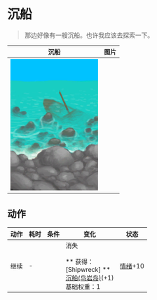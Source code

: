 # 沉船  
> 那边好像有一艘沉船。也许我应该去探索一下。  
  
  沉船  |   图片   
 ----  |  ----:   
   |  <img decoding="async" src="Sprite/Shipwreck.png" href="a.md" style="max-width:300px;max-height:300px;">   
  
## 动作  
动作  |  耗时  |  条件  |  变化  |  状态  
----  |  ----  |  ----  |  ----  |  ----  
继续<br>  |  -  |    |  消失<br><br>** 获得： **<br>** [Shipwreck] **<br>  [沉船(鸟岩岛)](Shipwreck.md)(+1)<br>基础权重：1<br>  |  [情绪](Morale.md)+10  
